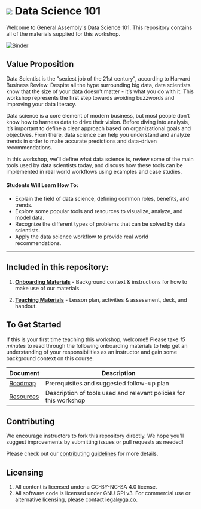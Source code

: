 # ![](https://ga-dash.s3.amazonaws.com/production/assets/logo-9f88ae6c9c3871690e33280fcf557f33.png) Data Science 101

Welcome to General Assembly's Data Science 101. This repository contains all of the materials supplied for this workshop.

[![Binder](https://mybinder.org/badge.svg)](https://mybinder.org/v2/gh/tonyfast/data-science-101-cwe-materials/master?urlpath=lab)

## Value Proposition

Data Scientist is the "sexiest job of the 21st century", according to Harvard Business Review. Despite all the hype surrounding big data, data scientists know that the size of your data doesn't matter - it’s what you do with it. This workshop represents the first step towards avoiding buzzwords and improving your data literacy.

Data science is a core element of modern business, but most people don’t know how to harness data to drive their vision. Before diving into analysis, it’s important to define a clear approach based on organizational goals and objectives. From there, data science can help you understand and analyze trends in order to make accurate predictions and data-driven recommendations.

 In this workshop, we’ll define what data science is, review some of the main tools used by data scientists today, and discuss how these tools can be implemented in real world workflows using examples and case studies.

#### Students Will Learn How To:

- Explain the field of data science, defining common roles, benefits, and trends.
- Explore some popular tools and resources to visualize,  analyze, and model data.
- Recognize the different types of problems that can be solved by data scientists.
- Apply the data science workflow to provide real world recommendations.

---

## Included in this repository:

1. [**Onboarding Materials**](./curriculum/01-onboarding) - Background context & instructions for how to make use of our materials.

2. [**Teaching Materials**](./curriculum/02-materials) - Lesson plan, activities & assessment, deck, and handout.

<!-- 3. [**Contributing Guidelines**](contributing-guidelines.md) - information about how to submit materials you create, adapt, or fix back to the global General Assembly team -->


## To Get Started

If this is your first time teaching this workshop, welcome!! Please take *15 minutes* to read through the following onboarding materials to help get an understanding of your responsibilities as an instructor and gain some background context on this course.


Document                            | Description
----------------------------------- | ------------------------------------------
[Roadmap](./curriculum//01-onboarding/01-roadmap.md) | Prerequisites and suggested follow-up plan
[Resources](./curriculum//01-onboarding/02-tools-policies.md) | Description of tools used and relevant policies for this workshop


## Contributing

We encourage instructors to fork this repository directly. We hope you'll suggest improvements by submitting issues or pull requests as needed!

Please check out our [contributing guidelines](contributing.md) for more details.


## Licensing

<!--  remember to replace the placeholder content in curly braces in the GNU license -->

1. All content is licensed under a CC-BY-NC-SA 4.0 license.
2. All software code is licensed under GNU GPLv3. For commercial use or alternative licensing, please contact legal@ga.co.
